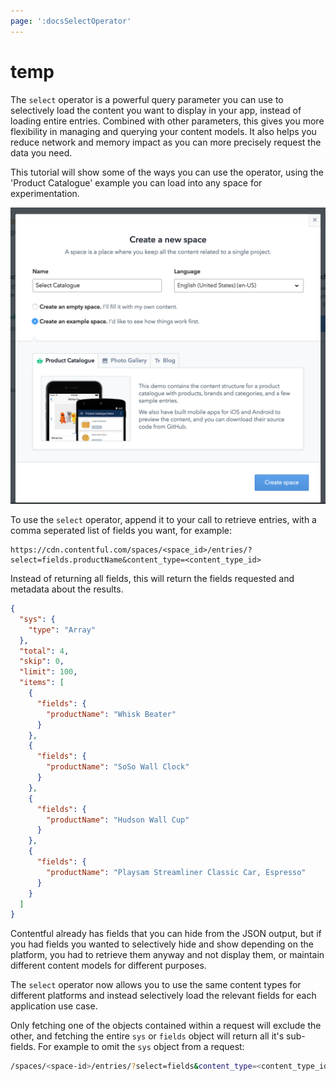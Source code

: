 ```yaml
---
page: ':docsSelectOperator'
---
```


# temp

The `select` operator is a powerful query parameter you can use to selectively load the content you want to display in your app, instead of loading entire entries. Combined with other parameters, this gives you more flexibility in managing and querying your content models. It also helps you reduce network and memory impact as you can more precisely request the data you need.

This tutorial will show some of the ways you can use the operator, using the 'Product Catalogue' example you can load into any space for experimentation.

![Import Examples](import-example.png)

To use the `select` operator, append it to your call to retrieve entries, with a comma seperated list of fields you want, for example:

```
https://cdn.contentful.com/spaces/<space_id>/entries/?select=fields.productName&content_type=<content_type_id>
```

Instead of returning all fields, this will return the fields requested and metadata about the results.

```json
{
  "sys": {
    "type": "Array"
  },
  "total": 4,
  "skip": 0,
  "limit": 100,
  "items": [
    {
      "fields": {
        "productName": "Whisk Beater"
      }
    },
    {
      "fields": {
        "productName": "SoSo Wall Clock"
      }
    },
    {
      "fields": {
        "productName": "Hudson Wall Cup"
      }
    },
    {
      "fields": {
        "productName": "Playsam Streamliner Classic Car, Espresso"
      }
    }
  ]
}
```

Contentful already has fields that you can hide from the JSON output, but if you had fields you wanted to selectively hide and show depending on the platform, you had to retrieve them anyway and not display them, or maintain different content models for different purposes.

The `select` operator now allows you to use the same content types for different platforms and instead selectively load the relevant fields for each application use case.

Only fetching one of the objects contained within a request will exclude the other, and fetching the entire `sys` or `fields` object will return all it's sub-fields. For example to omit the `sys` object from a request:

```bash
/spaces/<space-id>/entries/?select=fields&content_type=<content_type_id>
```
